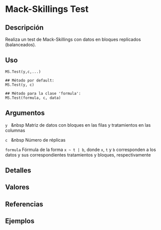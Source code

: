 # Mack-Skillings Test

## Descripción
Realiza un test de Mack-Skillings con datos en bloques replicados (balanceados).

## Uso

```
MS.Test(y,c,...)

## Método por default:
MS.Test(y, c)

## Método para la clase 'formula':
MS.Test(formula, c, data)
```

## Argumentos

```y``` &nbsp; &nbsp  Matriz de datos con bloques en las filas y tratamientos en las columnas


```c``` &nbsp; &nbsp Número de réplicas


```formula``` Fórmula de la forma ```x ~ t | b```, donde ```x```, ```t``` y ```b``` corresponden a los datos y sus correspondientes tratamientos y bloques, respectivamente

## Detalles

## Valores

## Referencias

## Ejemplos

